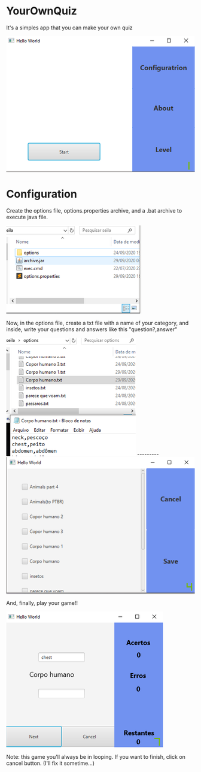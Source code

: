 # YourOwnQuiz
It's a simples app that you can make your own quiz

![main image](https://github.com/SamuelLimaCap/YourOwnQuiz/blob/master/out/image/main.png)

# Configuration

Create the options file, options.properties archive, and a .bat archive to execute java file.

![files image](https://github.com/SamuelLimaCap/YourOwnQuiz/blob/master/out/image/files.png)

Now, in the options file, create a txt file with a name of your category, and inside, write your questions and answers like this "question?,answer"

![options_file image](https://github.com/SamuelLimaCap/YourOwnQuiz/blob/master/out/image/options_file.png) --------- ![config_game image](https://github.com/SamuelLimaCap/YourOwnQuiz/blob/master/out/image/configuration.png)

And, finally, play your game!!

![in_game image](https://github.com/SamuelLimaCap/YourOwnQuiz/blob/master/out/image/inGame.png)

Note: this game you'll always be in looping. If you want to finish, click on cancel button.
(I'll fix it sometime...)
